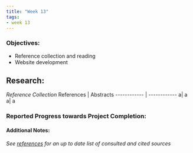 ```yaml
---
title: "Week 13"
tags:
- week 13
---
```


### Objectives: 
- Reference collection and reading
- Website development

## Research:
_Reference Collection_
References | Abstracts
------------ | ------------
a| a
a| a





### Reported Progress towards Project Completion:


#### Additional Notes:

*See [references](/notes/vault/references.md) for an up to date list of consulted and cited sources*